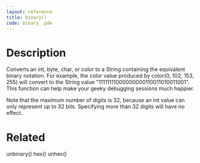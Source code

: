 ```yaml
---
layout: reference
title: binary()
code: binary_.pde
---
```


# Description

Converts an int, byte, char, or color to a String containing the equivalent binary notation. For example, the color value produced by color(0, 102, 153, 255) will convert to the String value "11111111000000000110011010011001". This function can help make your geeky debugging sessions much happier.

Note that the maximum number of digits is 32, because an int value can only represent up to 32 bits. Specifying more than 32 digits will have no effect.

# Related

unbinary()
hex()
unhex()
